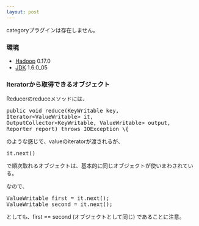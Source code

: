 ```yaml
---
layout: post
---
```

<p><span class="error">categoryプラグインは存在しません。</span></p>
<h3>環境</h3>
<ul>
<li><a href="http://hadoop.apache.org/core/">Hadoop</a> 0.17.0</li>
<li><a href="http://java.sun.com/j2se/">JDK</a> 1.6.0_05</li>
</ul>
<h3>Iteratorから取得できるオブジェクト</h3>
<p>Reducerのreduceメソッドには、</p>
<pre>public void reduce(KeyWritable key,
Iterator&lt;ValueWritable&gt; it,
OutputCollector&lt;KeyWritable, ValueWritable&gt; output,
Reporter report) throws IOException \{
</pre>
<p>のような感じで、valueのiteratorが渡されるが、</p>
<pre>it.next()
</pre>
<p>で順次取れるオブジェクトは、基本的に同じオブジェクトが使いまわされている。</p>
<p>なので、</p>
<pre>ValueWritable first = it.next();
ValueWritable second = it.next();
</pre>
<p>としても、first == second (オブジェクトとして同じ) であることに注意。</p>
